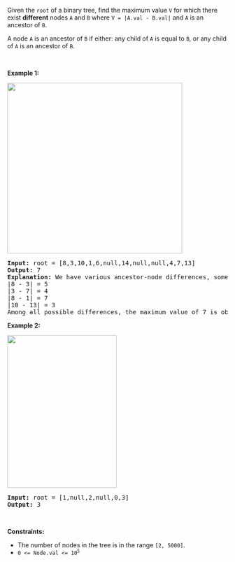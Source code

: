 Given the `` root `` of a binary tree, find the maximum value `` V `` for which there exist __different__ nodes `` A `` and `` B `` where `` V = |A.val - B.val| ``&nbsp;and `` A `` is an ancestor of `` B ``.

A node `` A `` is an ancestor of `` B `` if either: any child of `` A `` is equal to `` B ``, or any child of `` A `` is an ancestor of `` B ``.

&nbsp;

__Example 1:__

<img alt="" src="https://assets.leetcode.com/uploads/2020/11/09/tmp-tree.jpg" style="width: 400px; height: 390px;"/>

<pre>
<strong>Input:</strong> root = [8,3,10,1,6,null,14,null,null,4,7,13]
<strong>Output:</strong> 7
<strong>Explanation: </strong>We have various ancestor-node differences, some of which are given below :
|8 - 3| = 5
|3 - 7| = 4
|8 - 1| = 7
|10 - 13| = 3
Among all possible differences, the maximum value of 7 is obtained by |8 - 1| = 7.</pre>

__Example 2:__

<img alt="" src="https://assets.leetcode.com/uploads/2020/11/09/tmp-tree-1.jpg" style="width: 250px; height: 349px;"/>

<pre>
<strong>Input:</strong> root = [1,null,2,null,0,3]
<strong>Output:</strong> 3
</pre>

&nbsp;

__Constraints:__

*   The number of nodes in the tree&nbsp;is in the range `` [2, 5000] ``.
*   <code>0 &lt;= Node.val &lt;= 10<sup>5</sup></code>